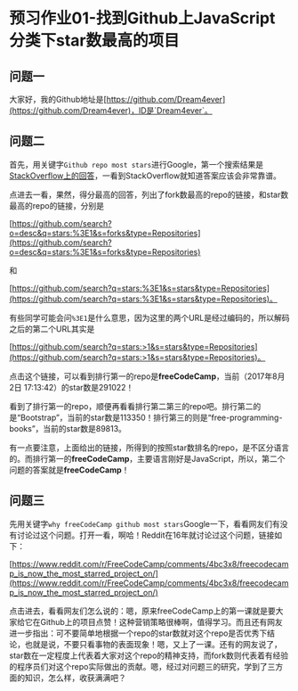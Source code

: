 # 预习作业01-找到Github上JavaScript分类下star数最高的项目

## 问题一

大家好，我的Github地址是[https://github.com/Dream4ever](https://github.com/Dream4ever)，ID是`Dream4ever`。

## 问题二

首先，用关键字`Github repo most stars`进行Google，第一个搜索结果是[StackOverflow上的回答](https://stackoverflow.com/questions/19855552/)，一看到StackOverflow就知道答案应该会非常靠谱。

点进去一看，果然，得分最高的回答，列出了fork数最高的repo的链接，和star数最高的repo的链接，分别是

[https://github.com/search?o=desc&q=stars:%3E1&s=forks&type=Repositories](https://github.com/search?o=desc&q=stars:%3E1&s=forks&type=Repositories)

和

[https://github.com/search?q=stars:%3E1&s=stars&type=Repositories](https://github.com/search?q=stars:%3E1&s=stars&type=Repositories)。

有些同学可能会问`%3E1`是什么意思，因为这里的两个URL是经过编码的，所以解码之后的第二个URL其实是

[https://github.com/search?q=stars:>1&s=stars&type=Repositories](https://github.com/search?q=stars:>1&s=stars&type=Repositories)。

点击这个链接，可以看到排行第一的repo是**freeCodeCamp**，当前（2017年8月2日 17:13:42）的star数是291022！

看到了排行第一的repo，顺便再看看排行第二第三的repo吧。排行第二的是“Bootstrap”，当前的star数是113350！排行第三的则是“free-programming-books”，当前的star数是89813。

有一点要注意，上面给出的链接，所得到的按照star数排名的repo，是不区分语言的。而排行第一的**freeCodeCamp**，主要语言刚好是JavaScript，所以，第二个问题的答案就是**freeCodeCamp**！

## 问题三

先用关键字`why freeCodeCamp github most stars`Google一下，看看网友们有没有讨论过这个问题。打开一看，啊哈！Reddit在16年就讨论过这个问题，链接如下：

 [https://www.reddit.com/r/FreeCodeCamp/comments/4bc3x8/freecodecamp_is_now_the_most_starred_project_on/](https://www.reddit.com/r/FreeCodeCamp/comments/4bc3x8/freecodecamp_is_now_the_most_starred_project_on/) 

点击进去，看看网友们怎么说的：嗯，原来freeCodeCamp上的第一课就是要大家给它在Github上的项目点赞！这种营销策略很棒啊，值得学习。而且还有网友进一步指出：可不要简单地根据一个repo的star数就对这个repo是否优秀下结论，也就是说，不要只看事物的表面现象！嗯，又上了一课。还有的网友说了，star数在一定程度上代表着大家对这个repo的精神支持，而fork数则代表着有经验的程序员们对这个repo实际做出的贡献。嗯，经过对问题三的研究，学到了三方面的知识，怎么样，收获满满吧？
